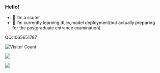 ### Hello!
- 🔭 I’m a scuter 
- 🌱 I’m currently learning dl,cv,model deployment(but actually preparing for the postgraduate entrance examination)

QQ:1065651787

![Visitor Count](https://profile-counter.glitch.me/{Hzbupahaozi}/count.svg)


![](https://github-readme-stats.vercel.app/api?username=Hzbupahaozi&show_icons=true&theme=dark&count_private=true) 

![](https://github-readme-stats.vercel.app/api/top-langs/?username=Hzbupahaozi&theme=dark&layout=compact) 






<!--
**Hzbupahaozi/Hzbupahaozi** is a ✨ _special_ ✨ repository because its `README.md` (this file) appears on your GitHub profile.

Here are some ideas to get you started:

- 🔭 I’m currently working on ...
- 🌱 I’m currently learning ...
- 👯 I’m looking to collaborate on ...
- 🤔 I’m looking for help with ...
- 💬 Ask me about ...
- 📫 How to reach me: ...
- 😄 Pronouns: ...
- ⚡ Fun fact: ...

-->
